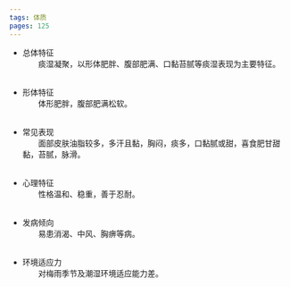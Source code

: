 ```yaml
---
tags: 体质
pages: 125
---
```

+ 总体特征<br>
	&emsp;&emsp;痰湿凝聚，以形体肥胖、腹部肥满、口黏苔腻等痰湿表现为主要特征。<br></br>
	
+ 形体特征<br>
	&emsp;&emsp;体形肥胖，腹部肥满松软。<br></br>
	
+ 常见表现<br>
	&emsp;&emsp;面部皮肤油脂较多，多汗且黏，胸闷，痰多，口黏腻或甜，喜食肥甘甜黏，苔腻，脉滑。<br></br>
	
+ 心理特征<br>
	&emsp;&emsp;性格温和、稳重，善于忍耐。<br></br>
	
+ 发病倾向<br>
	&emsp;&emsp;易患消渴、中风、胸痹等病。<br></br>
	
+ 环境适应力<br>
	&emsp;&emsp;对梅雨季节及潮湿环境适应能力差。
